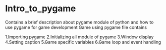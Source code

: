 # Intro_to_pygame
Contains a brief description about pygame module of python and how to use pygame for game development
Game using pygame file contains

1.Importing pygame
2.Initializing all module of pygame
3.Window display
4.Setting caption
5.Game specific variables
6.Game loop and event handling
